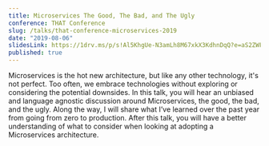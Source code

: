 ```yaml
---
title: Microservices The Good, The Bad, and The Ugly
conference: THAT Conference
slug: /talks/that-conference-microservices-2019
date: "2019-08-06"
slidesLink: https://1drv.ms/p/s!Al5KhgUe-N3amLh8M67xkX3KdhnDqQ?e=aS2ZWF
published: true
---
```


Microservices is the hot new architecture, but like any other technology, it's not perfect. Too often, we embrace technologies without exploring or considering the potential downsides. In this talk, you will hear an unbiased and language agnostic discussion around Microservices, the good, the bad, and the ugly. Along the way, I will share what I’ve learned over the past year from going from zero to production. After this talk, you will have a better understanding of what to consider when looking at adopting a Microservices architecture.
